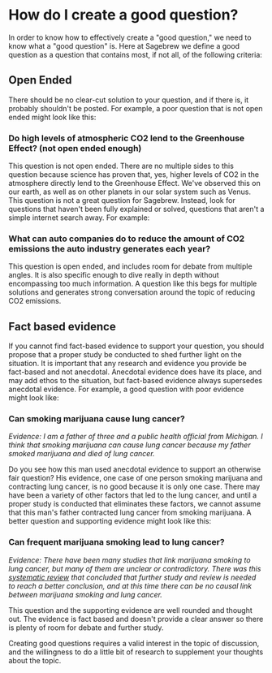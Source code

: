 # How do I create a good question? #
In order to know how to effectively create a "good question," we 
need to know what a "good question" is. Here at Sagebrew we define a 
good question as a question that contains most, if not all, of the following 
criteria:

## Open Ended ##
There should be no clear-cut solution to your question, 
and if there is, it probably shouldn't be posted. For example, 
a poor question that is not open ended might look like this: 

### Do high levels of atmospheric CO2 lend to the Greenhouse Effect? (not open ended enough) ###
This question is not open ended. There are no multiple sides to this question 
because science has proven that, yes, higher levels of CO2 in the atmosphere 
directly lend to the Greenhouse Effect. We've observed this on our earth, as 
well as on other planets in our solar system such as Venus. This question is 
not a great question for Sagebrew. Instead, look for questions that haven't 
been fully explained or solved, questions that aren't a simple internet search 
away. For example: 

### What can auto companies do to reduce the amount of CO2 emissions the auto industry generates each year? ###
This question is open ended, and includes room for debate from multiple angles. 
It is also specific enough to dive really in depth without encompassing too 
much information. A question like this begs for multiple solutions and 
generates strong conversation around the topic of reducing CO2 emissions. 

## Fact based evidence ##
If you cannot find fact-based evidence to support your question, you 
should propose that a proper study be conducted to shed further light 
on the situation. It is important that any research and evidence you provide 
be fact-based and not anecdotal. Anecdotal evidence does have its place, and 
may add ethos to the situation, but fact-based evidence always supersedes 
anecdotal evidence. For example, a good question with poor evidence might look 
like:

### Can smoking marijuana cause lung cancer? ###
*Evidence: I am a father of three and a public health official from Michigan. 
I think that smoking marijuana can cause lung cancer because my father 
smoked marijuana and died of lung cancer.*

Do you see how this man used anecdotal evidence to support an otherwise fair 
question? His evidence, one case of one person smoking marijuana and 
contracting lung cancer, is no good because it is only one case. There 
may have been a variety of other factors that led to the lung cancer, and 
until a proper study is conducted that eliminates these factors, we cannot 
assume that this man's father contracted lung cancer from smoking marijuana. 
A better question and supporting evidence might look like this: 

### Can frequent marijuana smoking lead to lung cancer? ###
*Evidence: There have been many studies that link marijuana smoking to lung 
cancer, but many of them are unclear or contradictory. There was this 
[systematic review][1] that concluded that further study and review is needed to reach 
a better conclusion, and at this time there can be no causal 
link between marijuana smoking and lung cancer.*


This question and the supporting evidence are well rounded and thought out. 
The evidence is fact based and doesn't provide a clear answer so there is 
plenty of room for debate and further study. 

Creating good questions requires a valid interest in the topic of 
discussion, and the willingness to do a little bit of research to 
supplement your thoughts about the topic.



[1]: http://archinte.jamanetwork.com/article.aspx?articleid=410634&gt "The Association Between Marijuana Smoking and Lung Cancer"